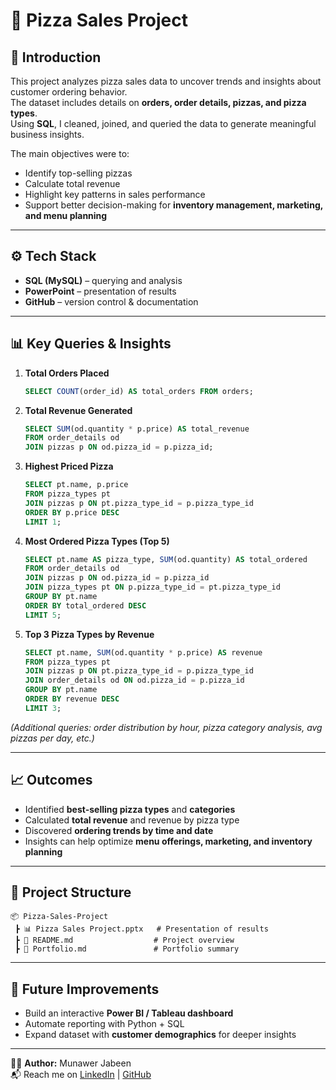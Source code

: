 # 🍕 Pizza Sales Project  

## 📌 Introduction  
This project analyzes pizza sales data to uncover trends and insights about customer ordering behavior.  
The dataset includes details on **orders, order details, pizzas, and pizza types**.  
Using **SQL**, I cleaned, joined, and queried the data to generate meaningful business insights.  

The main objectives were to:  
- Identify top-selling pizzas  
- Calculate total revenue  
- Highlight key patterns in sales performance  
- Support better decision-making for **inventory management, marketing, and menu planning**  

---

## ⚙️ Tech Stack  
- **SQL (MySQL)** – querying and analysis  
- **PowerPoint** – presentation of results  
- **GitHub** – version control & documentation  

---

## 📊 Key Queries & Insights  
1. **Total Orders Placed**  
   ```sql
   SELECT COUNT(order_id) AS total_orders FROM orders;
   ```  

2. **Total Revenue Generated**  
   ```sql
   SELECT SUM(od.quantity * p.price) AS total_revenue
   FROM order_details od
   JOIN pizzas p ON od.pizza_id = p.pizza_id;
   ```  

3. **Highest Priced Pizza**  
   ```sql
   SELECT pt.name, p.price
   FROM pizza_types pt
   JOIN pizzas p ON pt.pizza_type_id = p.pizza_type_id
   ORDER BY p.price DESC
   LIMIT 1;
   ```  

4. **Most Ordered Pizza Types (Top 5)**  
   ```sql
   SELECT pt.name AS pizza_type, SUM(od.quantity) AS total_ordered
   FROM order_details od
   JOIN pizzas p ON od.pizza_id = p.pizza_id
   JOIN pizza_types pt ON p.pizza_type_id = pt.pizza_type_id
   GROUP BY pt.name
   ORDER BY total_ordered DESC
   LIMIT 5;
   ```  

5. **Top 3 Pizza Types by Revenue**  
   ```sql
   SELECT pt.name, SUM(od.quantity * p.price) AS revenue
   FROM pizza_types pt
   JOIN pizzas p ON pt.pizza_type_id = p.pizza_type_id
   JOIN order_details od ON od.pizza_id = p.pizza_id
   GROUP BY pt.name
   ORDER BY revenue DESC
   LIMIT 3;
   ```  

*(Additional queries: order distribution by hour, pizza category analysis, avg pizzas per day, etc.)*  

---

## 📈 Outcomes  
- Identified **best-selling pizza types** and **categories**  
- Calculated **total revenue** and revenue by pizza type  
- Discovered **ordering trends by time and date**  
- Insights can help optimize **menu offerings, marketing, and inventory planning**  

---

## 📂 Project Structure  
```
📦 Pizza-Sales-Project
 ┣ 📊 Pizza Sales Project.pptx   # Presentation of results
 ┣ 📄 README.md                  # Project overview
 ┣ 📄 Portfolio.md               # Portfolio summary
```

---

## 🚀 Future Improvements  
- Build an interactive **Power BI / Tableau dashboard**  
- Automate reporting with Python + SQL  
- Expand dataset with **customer demographics** for deeper insights  

---

👨‍💻 **Author:** Munawer Jabeen  
📬 Reach me on [LinkedIn](https://www.linkedin.com/in/munawer-jabeen-900811380/) | [GitHub](https://github.com/Mjabeen164)  

